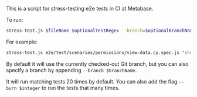 This is a script for stress-testing e2e tests in CI at Metabase.

To run:

```bash
stress-test.js $fileName $optionalTestRegex --branch=$optionalBranchName
```

For example:

```bash
stress-test.js e2e/test/scenarios/permissions/view-data.cy.spec.js "should allow saving 'blocked' and disable create queries dropdown when set"
```

By default it will use the currently checked-out Git branch, but you can also specify a branch by appending `--branch $branchName`.

It will run matching tests 20 times by default. You can also add the flag `--burn $integer` to run the tests that many times.
